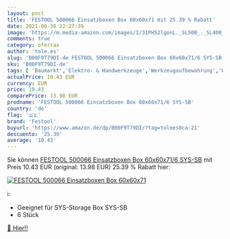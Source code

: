 ```yaml
---
layout: post
title: 'FESTOOL 500066 Einsatzboxen Box 60x60x71 mit 25.39 % Rabatt'
date: 2021-06-30 22:27:39
image: 'https://m.media-amazon.com/images/I/31PH52lgonL._SL500_._SL400_.jpg'
comments: true
category: ofertas
author: 'tole.es'
slug: 'B00F9T79DI-de FESTOOL 500066 Einsatzboxen Box 60x60x71/6 SYS-SB'
sku: 'B00F9T79DI-de'
tags: [ 'Baumarkt','Elektro- & Handwerkzeuge','Werkzeugaufbewahrung','Werkzeugkästen','festool', ]
actualPrice: 10.43 EUR
currency: EUR
price: 10.43
comparePrice: 13.98 EUR
prodname: 'FESTOOL 500066 Einsatzboxen Box 60x60x71/6 SYS-SB'
country: 'de'
flag: '🇩🇪'
brand: 'Festool'
buyurl: 'https://www.amazon.de/dp/B00F9T79DI/?tag=tolees0ca-21'
descuento: '25.39'
average: '10.43'
---
```


Sie können [FESTOOL 500066 Einsatzboxen Box 60x60x71/6 SYS-SB](https://www.amazon.de/dp/B00F9T79DI/?tag=tolees0ca-21) mit Preis 10.43 EUR (original: 13.98 EUR) 25.39 % Rabatt hier:

[![FESTOOL 500066 Einsatzboxen Box 60x60x71](https://m.media-amazon.com/images/I/31PH52lgonL._SL500_._SL400_.jpg)](https://www.amazon.de/dp/B00F9T79DI/?tag=tolees0ca-21)

ℹ️:

- Geeignet für SYS-Storage Box SYS-SB
- 6 Stück

[🛒 Hier!!](https://www.amazon.de/dp/B00F9T79DI/?tag=tolees0ca-21)

